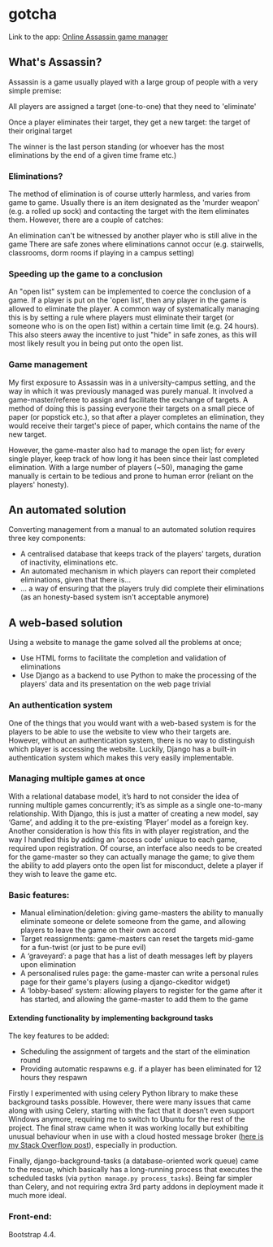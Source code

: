 # gotcha
Link to the app: [Online Assassin game manager](https://gotchasite.herokuapp.com/)

## What's Assassin?
Assassin is a game usually played with a large group of people with a very simple premise:

All players are assigned a target (one-to-one) that they need to 'eliminate'

Once a player eliminates their target, they get a new target: the target of their original target

The winner is the last person standing (or whoever has the most eliminations by the end of a given time frame etc.)

### Eliminations?
The method of elimination is of course utterly harmless, and varies from game to game. Usually there is an item designated as the 'murder weapon' (e.g. a rolled up sock) and contacting the target with the item eliminates them. However, there are a couple of catches:

An elimination can't be witnessed by another player who is still alive in the game
There are safe zones where eliminations cannot occur (e.g. stairwells, classrooms, dorm rooms if playing in a campus setting) 

### Speeding up the game to a conclusion
An "open list" system can be implemented to coerce the conclusion of a game. If a player is put on the 'open list', then any player in the game is allowed to eliminate the player. A common way of systematically managing this is by setting a rule where players must eliminate their target (or someone who is on the open list) within a certain time limit (e.g. 24 hours). This also steers away the incentive to just "hide" in safe zones, as this will most likely result you in being put onto the open list.

### Game management
My first exposure to Assassin was in a university-campus setting, and the way in which it was previously managed was purely manual. It involved a game-master/referee to assign and facilitate the exchange of targets. A method of doing this is passing everyone their targets on a small piece of paper (or popstick etc.), so that after a player completes an elimination, they would receive their target's piece of paper, which contains the name of the new target. 

However, the game-master also had to manage the open list; for every single player, keep track of how long it has been since their last completed elimination. With a large number of players (~50), managing the game manually is certain to be tedious and prone to human error (reliant on the players' honesty).

## An automated solution
Converting management from a manual to an automated solution requires three key components:
* A centralised database that keeps track of the players' targets, duration of inactivity, eliminations etc.
* An automated mechanism in which players can report their completed eliminations, given that there is...
* ... a way of ensuring that the players truly did complete their eliminations (as an honesty-based system isn't acceptable anymore)

## A web-based solution
Using a website to manage the game solved all the problems at once;
* Use HTML forms to facilitate the completion and validation of eliminations
* Use Django as a backend to use Python to make the processing of the players' data and its presentation on the web page trivial

### An authentication system
One of the things that you would want with a web-based system is for the players to be able to use the website to view who their targets are. However, without an authentication system, there is no way to distinguish which player is accessing the website. Luckily, Django has a built-in authentication system which makes this very easily implementable.

### Managing multiple games at once
With a relational database model, it’s hard to not consider the idea of running multiple games concurrently; it’s as simple as a single one-to-many relationship. With Django, this is just a matter of creating a new model, say ‘Game’, and adding it to the pre-existing ‘Player’ model as a foreign key. Another consideration is how this fits in with player registration, and the way I handled this by adding an ‘access code’ unique to each game, required upon registration. Of course, an interface also needs to be created for the game-master so they can actually manage the game; to give them the ability to add players onto the open list for misconduct, delete a player if they wish to leave the game etc.

### Basic features:
* Manual elimination/deletion: giving game-masters the ability to manually eliminate someone or delete someone from the game, and allowing players to leave the game on their own accord
* Target reassignments: game-masters can reset the targets mid-game for a fun-twist (or just to be pure evil)
* A ‘graveyard’: a page that has a list of death messages left by players upon elimination
* A personalised rules page: the game-master can write a personal rules page for their game's players (using a django-ckeditor widget)
* A ‘lobby-based’ system: allowing players to register for the game after it has started, and allowing the game-master to add them to the game

#### Extending functionality by implementing background tasks
The key features to be added:
* Scheduling the assignment of targets and the start of the elimination round
* Providing automatic respawns e.g. if a player has been eliminated for 12 hours they respawn

Firstly I experimented with using celery Python library to make these background tasks possible. However, there were many issues that came along with using Celery, starting with the fact that it doesn’t even support Windows anymore, requiring me to switch to Ubuntu for the rest of the project. The final straw came when it was working locally but exhibiting unusual behaviour when in use with a cloud hosted message broker ([here is my Stack Overflow post](https://stackoverflow.com/questions/59844934/django-celery-application-on-heroku-works-locally-but-worker-timeout-when-depl)), especially in production.

Finally, django-background-tasks (a database-oriented work queue) came to the rescue, which basically has a long-running process that executes the scheduled tasks (via `python manage.py process_tasks`). Being far simpler than Celery, and not requiring extra 3rd party addons in deployment made it much more ideal.

### Front-end:
Bootstrap 4.4.
